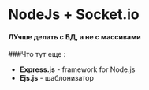 # NodeJs + Socket.io

#### ЛУчше делать с БД, а не с массивами 

###Что тут еще :
* **Express.js** - framework for Node.js
* **Ejs.js** - шаблонизатор
